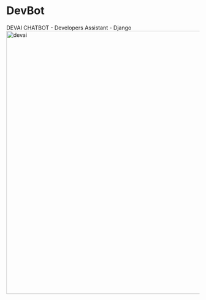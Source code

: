 # DevBot
DEVAI CHATBOT - Developers Assistant - Django
<img width="1366" height="686" alt="devai" src="https://github.com/user-attachments/assets/371e2c92-788e-4fbd-bcd6-6d70f6d03b11" />
